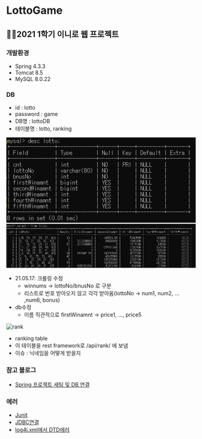 # LottoGame
👩‍💻2021 1학기 이니로 웹 프로젝트
---
### 개발환경
- Spring 4.3.3
- Tomcat 8.5
- MySQL 8.0.22

### DB
- id : lotto
- password : game
- DB명 : lottoDB
- 테이블명 : lotto, ranking    


![db](.img/table.PNG)
![tabel](.img/show.PNG)
- 21.05.17: 크롤링 수정
  - winnums -> lottoNo/bnusNo 로 구분
  - 리스트로 번호 받아오지 않고 각각 받아옴(lottoNo -> num1, num2, ... ,num6, bonus)
- db수정
  - 이름 직관적으로 firstWinamnt -> price1, ..., price5         

![rank](./img/rankingtable.PNG)
- ranking table
- 이 테이블을 rest framework로 /api/rank/ 에 보냄
- 이슈 : 닉네임을 어떻게 받을지
### 참고 블로그
- [Spring 프로젝트 세팅 및 DB 연결](https://all-record.tistory.com/176?category=733072)
### 에러
- [Junit](https://subdong2.tistory.com/82)
- [JDBC연결](https://yunyoung1819.tistory.com/89)
- [log4j.xml에서 DTD에러](https://blog.itpaper.co.kr/spring-log4j-error/)